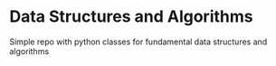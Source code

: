 # Data Structures and Algorithms
Simple repo with python classes for fundamental data structures and algorithms
